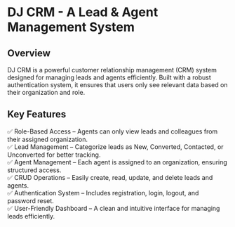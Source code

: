 # DJ CRM - A Lead & Agent Management System

## Overview
DJ CRM is a powerful customer relationship management (CRM) system designed for managing leads and agents efficiently. Built with a robust authentication system, it ensures that users only see relevant data based on their organization and role.

## Key Features
✅ Role-Based Access – Agents can only view leads and colleagues from their assigned organization.  
✅ Lead Management – Categorize leads as New, Converted, Contacted, or Unconverted for better tracking.  
✅ Agent Management – Each agent is assigned to an organization, ensuring structured access.  
✅ CRUD Operations – Easily create, read, update, and delete leads and agents.  
✅ Authentication System – Includes registration, login, logout, and password reset.  
✅ User-Friendly Dashboard – A clean and intuitive interface for managing leads efficiently.  

